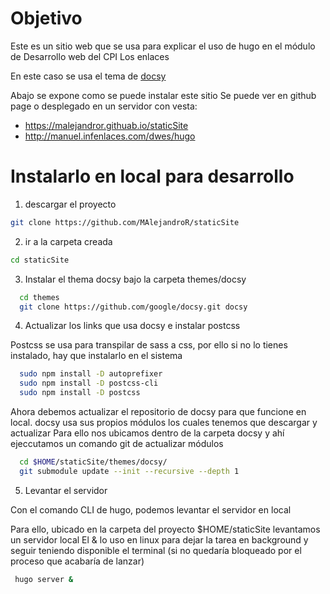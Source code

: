 # Objetivo

Este es un sitio web que se usa para explicar el uso de hugo en el módulo de Desarrollo web del CPI Los enlaces

En este caso se usa el tema de [docsy](https://www.docsy.dev/docs/)

Abajo se expone como se puede instalar este sitio
Se puede ver en github page o desplegado en un servidor con vesta:

* https://malejandror.githuab.io/staticSite
* http://manuel.infenlaces.com/dwes/hugo

# Instalarlo en local para desarrollo

1. descargar el proyecto
```bash
git clone https://github.com/MAlejandroR/staticSite
```

2. ir a la carpeta creada
```bash
cd staticSite
```

3. Instalar el thema docsy bajo la carpeta themes/docsy

```bash
  cd themes
  git clone https://github.com/google/docsy.git docsy  
```

4. Actualizar los links que usa docsy e instalar postcss

  Postcss se usa para transpilar de sass a css, por ello si no lo tienes instalado, hay que instalarlo en el sistema

```bash
  sudo npm install -D autoprefixer
  sudo npm install -D postcss-cli
  sudo npm install -D postcss
```
Ahora debemos actualizar el repositorio de docsy para que funcione en local.
docsy usa sus propios módulos los cuales tenemos que descargar y actualizar
Para ello nos ubicamos dentro de la carpeta docsy y ahí ejeccutamos un comando git de actualizar módulos

```bash
  cd $HOME/staticSite/themes/docsy/
  git submodule update --init --recursive --depth 1

```

5. Levantar el servidor

Con el comando CLI de hugo, podemos levantar el servidor en local

Para ello, ubicado en la carpeta del proyecto $HOME/staticSite levantamos un servidor local
El & lo uso en linux para dejar la tarea en background y seguir teniendo disponible el terminal (si no quedaría bloqueado por el proceso que acabaría de lanzar)

```bash
 hugo server &
```


 